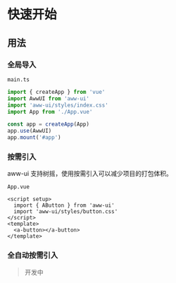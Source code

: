 # 快速开始
## 用法

### 全局导入
`main.ts`
```typescript
import { createApp } from 'vue'
import AwwUI from 'aww-ui'
import 'aww-ui/styles/index.css'
import App from './App.vue'

const app = createApp(App)
app.use(AwwUI)
app.mount('#app')
```

### 按需引入

aww-ui 支持树摇，使用按需引入可以减少项目的打包体积。

`App.vue`

```vue
<script setup>
  import { AButton } from 'aww-ui'
  import 'aww-ui/styles/button.css'
</script>
<template>
  <a-button></a-button>
</template>
```

### 全自动按需引入
> 开发中

